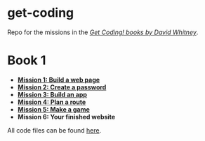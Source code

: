 # get-coding
Repo for the missions in the [*Get Coding! books by David Whitney*](https://getcodingkids.com/).

# Book 1

* [**Mission 1: Build a web page**](https://jellypuff.github.io/get-coding/Coding/Mission1.html)
* [**Mission 2: Create a password**](https://jellypuff.github.io/get-coding/Coding/Mission2.html)
* [**Mission 3: Build an app**](https://jellypuff.github.io/get-coding/Coding/Mission3.html)
* [**Mission 4: Plan a route**](https://jellypuff.github.io/get-coding/Coding/Mission4.html)
* [**Mission 5: Make a game**](https://jellypuff.github.io/get-coding/Coding/Mission5.html)
* **Mission 6: Your finished website**

All code files can be found [here](https://github.com/jellypuff/get-coding/tree/main/Coding).
